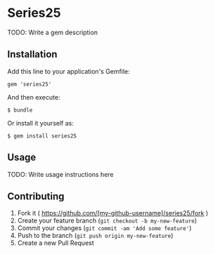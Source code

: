 # Series25

TODO: Write a gem description

## Installation

Add this line to your application's Gemfile:

    gem 'series25'

And then execute:

    $ bundle

Or install it yourself as:

    $ gem install series25

## Usage

TODO: Write usage instructions here

## Contributing

1. Fork it ( https://github.com/[my-github-username]/series25/fork )
2. Create your feature branch (`git checkout -b my-new-feature`)
3. Commit your changes (`git commit -am 'Add some feature'`)
4. Push to the branch (`git push origin my-new-feature`)
5. Create a new Pull Request
